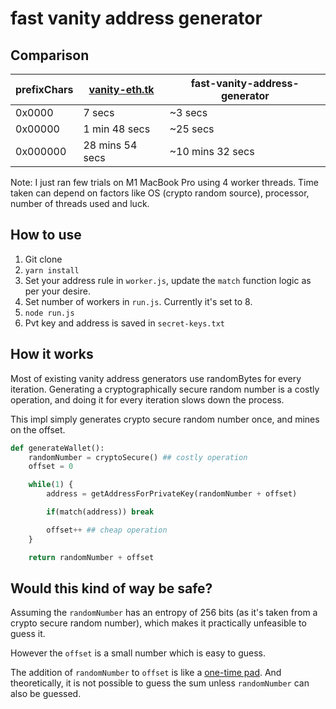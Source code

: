# fast vanity address generator

## Comparison

| prefixChars | [vanity-eth.tk](https://vanity-eth.tk) | fast-vanity-address-generator |
| ----------- | -------------------------------------- | ----------------------------- |
| 0x0000      | 7 secs                                 | ~3 secs                       |
| 0x00000     | 1 min 48 secs                          | ~25 secs                      |
| 0x000000    | 28 mins 54 secs                        | ~10 mins 32 secs              |

Note: I just ran few trials on M1 MacBook Pro using 4 worker threads. Time taken can depend on factors like OS (crypto random source), processor, number of threads used and luck.

## How to use

1. Git clone
2. `yarn install`
3. Set your address rule in `worker.js`, update the `match` function logic as per your desire.
4. Set number of workers in `run.js`. Currently it's set to 8.
5. `node run.js`
6. Pvt key and address is saved in `secret-keys.txt`

## How it works

Most of existing vanity address generators use randomBytes for every iteration. Generating a cryptographically secure random number is a costly operation, and doing it for every iteration slows down the process.

This impl simply generates crypto secure random number once, and mines on the offset.

```python
def generateWallet():
    randomNumber = cryptoSecure() ## costly operation
    offset = 0

    while(1) {
        address = getAddressForPrivateKey(randomNumber + offset)

        if(match(address)) break

        offset++ ## cheap operation
    }

    return randomNumber + offset
```

## Would this kind of way be safe?

Assuming the `randomNumber` has an entropy of 256 bits (as it's taken from a crypto secure random number), which makes it practically unfeasible to guess it.

However the `offset` is a small number which is easy to guess.

The addition of `randomNumber` to `offset` is like a [one-time pad](https://en.wikipedia.org/wiki/One-time_pad). And theoretically, it is not possible to guess the sum unless `randomNumber` can also be guessed.
